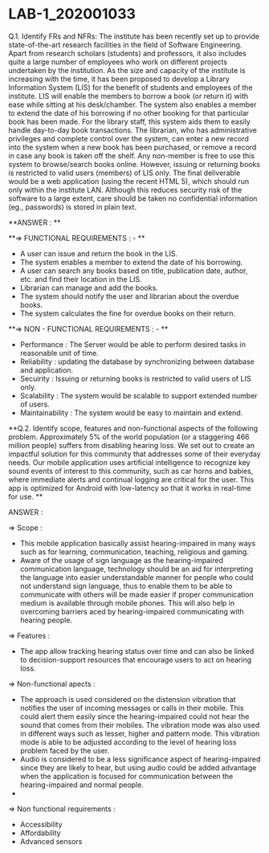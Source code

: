 # LAB-1_202001033

Q.1. Identify FRs and NFRs: 
The institute has been recently set up to provide state-of-the-art research facilities in the
field of Software Engineering. Apart from research scholars (students) and professors, it also
includes quite a large number of employees who work on different projects undertaken by
the institution.
As the size and capacity of the institute is increasing with the time, it has been proposed to
develop a Library Information System (LIS) for the benefit of students and employees of the
institute. LIS will enable the members to borrow a book (or return it) with ease while sitting
at his desk/chamber. The system also enables a member to extend the date of his borrowing
if no other booking for that particular book has been made. For the library staff, this system
aids them to easily handle day-to-day book transactions. The librarian, who has
administrative privileges and complete control over the system, can enter a new record into
the system when a new book has been purchased, or remove a record in case any book is
taken off the shelf. Any non-member is free to use this system to browse/search books
online. However, issuing or returning books is restricted to valid users (members) of LIS only.
The final deliverable would be a web application (using the recent HTML 5), which should
run only within the institute LAN. Although this reduces security risk of the software to a
large extent, care should be taken no confidential information (eg., passwords) is stored in
plain text.


**ANSWER : **

**=> FUNCTIONAL REQUIREMENTS : - **

- A user can issue and return the book in the LIS.
- The system enables a member to extend the date of his borrowing.
- A user can search any books based on title, publication date, author, etc. and find their location in the LIS.
- Librarian can manage and add the books.
- The system should notify the user and librarian about the overdue books.
- The system calculates the fine for overdue books on their return.



**=> NON - FUNCTIONAL REQUIREMENTS : - **

- Performance :  The Server would be able to perform desired tasks in reasonable unit of time.
- Reliability : updating the database by synchronizing between database and application.
- Secuirity : Issuing or returning books is restricted to valid users of LIS only.
- Scalability : The system would be scalable to support extended number of users.
- Maintainability : The system would be easy to maintain and extend.


**Q.2. Identify scope, features and non-functional aspects of the following problem.
Approximately 5% of the world population (or a staggering 466 million people) suffers from
disabling hearing loss. We set out to create an impactful solution for this community that
addresses some of their everyday needs. Our mobile application uses artificial intelligence to
recognize key sound events of interest to this community, such as car horns and babies,
where immediate alerts and continual logging are critical for the user. This app is optimized
for Android with low-latency so that it works in real-time for use.
**

ANSWER :


=> Scope : 

- This mobile  application basically  assist  hearing-impaired  in many  ways  such  as  for learning, communication, teaching, religious and gaming.
- Aware of the usage of sign language as the hearing-impaired communication language, technology should be an aid for interpreting the language into easier understandable manner for people who could not understand sign language, thus to enable them to be able to communicate with  others  will  be  made  easier  if  proper  communication medium is available through mobile phones. This will also help in  overcoming  barriers  aced  by  hearing-impaired communicating with  hearing people.


=> Features : 


- The app allow tracking hearing status over time and can also be linked to decision-support resources that encourage users to act on hearing loss.

=> Non-functional apects : 

- The  approach is  used considered on the distension vibration that notifies the user of incoming messages or calls in their mobile. This could alert them easily  since the  hearing-impaired could  not hear the  sound that comes  from their mobiles.  The vibration mode was also used in different ways such as lesser, higher and pattern  mode.  This  vibration  mode  is  able  to  be  adjusted according  to the  level of  hearing loss problem  faced by  the user.
- Audio is considered to be a less significance aspect of hearing-impaired since they are likely to  hear, but  using audio could be added  advantage when the application is focused for communication between the hearing-impaired and normal people.
- 

=> Non functional requirements :

- Accessibility
- Affordability
- Advanced sensors

